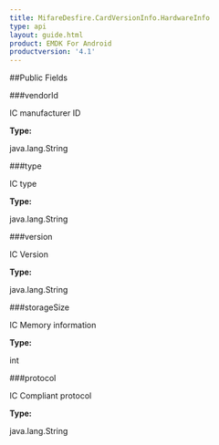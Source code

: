 ```yaml
---
title: MifareDesfire.CardVersionInfo.HardwareInfo
type: api
layout: guide.html
product: EMDK For Android
productversion: '4.1'
---
```





##Public Fields

###vendorId

IC manufacturer ID

**Type:**

java.lang.String

###type

IC type

**Type:**

java.lang.String

###version

IC Version

**Type:**

java.lang.String

###storageSize

IC Memory information

**Type:**

int

###protocol

IC Compliant protocol

**Type:**

java.lang.String












